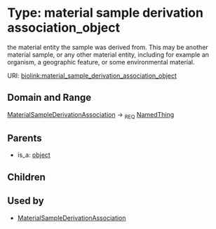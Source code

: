 
# Type: material sample derivation association_object


the material entity the sample was derived from. This may be another material sample, or any other material entity, including for example an organism, a geographic feature, or some environmental material.

URI: [biolink:material_sample_derivation_association_object](https://w3id.org/biolink/vocab/material_sample_derivation_association_object)


## Domain and Range

[MaterialSampleDerivationAssociation](MaterialSampleDerivationAssociation.md) ->  <sub>REQ</sub> [NamedThing](NamedThing.md)

## Parents

 *  is_a: [object](object.md)

## Children


## Used by

 * [MaterialSampleDerivationAssociation](MaterialSampleDerivationAssociation.md)

